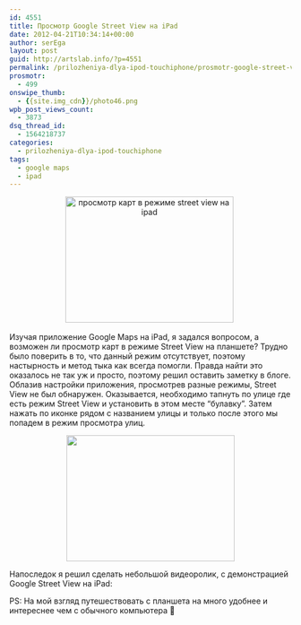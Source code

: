 ```yaml
---
id: 4551
title: Просмотр Google Street View на iPad
date: 2012-04-21T10:34:14+00:00
author: serEga
layout: post
guid: http://artslab.info/?p=4551
permalink: /prilozheniya-dlya-ipod-touchiphone/prosmotr-google-street-view-na-ipad/
prosmotr:
  - 499
onswipe_thumb:
  - {{site.img_cdn}}/photo46.png
wpb_post_views_count:
  - 3873
dsq_thread_id:
  - 1564218737
categories:
  - prilozheniya-dlya-ipod-touchiphone
tags:
  - google maps
  - ipad
---
```

<center>
  <a href="{{site.img_cdn}}/photo45.png"><img src="{{site.img_cdn}}/photo45-300x225.png" alt="просмотр карт в режиме street view на ipad" title="google_street_view_with_ipadapp" width="300" height="225" class="aligncenter size-medium wp-image-4552" srcset="{{site.img_cdn}}/photo45-300x225.png 300w, {{site.img_cdn}}/photo45.png 1024w" sizes="(max-width: 300px) 100vw, 300px" /></a>&nbsp;
</center>

Изучая приложение Google Maps на iPad, я задался вопросом, а возможен ли просмотр карт в режиме Street View на планшете? Трудно было поверить в то, что данный режим отсутствует, поэтому настырность и метод тыка как всегда помогли. Правда найти это оказалось не так уж и просто, поэтому решил оставить заметку в блоге. Облазив настройки приложения, просмотрев разные режимы, Street View не был обнаружен. Оказывается, необходимо тапнуть по улице где есть режим Street View и установить в этом месте &#8220;булавку&#8221;. Затем нажать по иконке рядом с названием улицы и только после этого мы попадем в режим просмотра улиц.

<center>
  <a href="{{site.img_cdn}}/photo46.png"><img src="{{site.img_cdn}}/photo46-300x225.png" alt="" title="street_view_na_ipad" width="300" height="225" class="aligncenter size-medium wp-image-4553" srcset="{{site.img_cdn}}/photo46-300x225.png 300w, {{site.img_cdn}}/photo46.png 1024w" sizes="(max-width: 300px) 100vw, 300px" /></a>
</center>

Напоследок я решил сделать небольшой видеоролик, с демонстрацией Google Street View на iPad:

<center>
</center>

PS: На мой взгляд путешествовать с планшета на много удобнее и интереснее чем с обычного компьютера 🙂